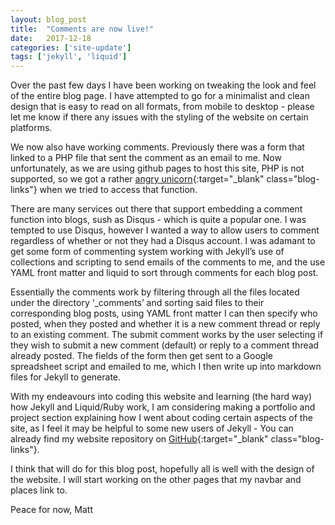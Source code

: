 ```yaml
---
layout: blog_post
title:  "Comments are now live!"
date:   2017-12-18
categories: ['site-update']
tags: ['jekyll', 'liquid']
---
```


Over the past few days I have been working on tweaking the look and feel of the entire blog page. I have attempted to go for a minimalist and clean design that is easy to read on all formats, from mobile to desktop - please let me know if there any issues with the styling of the website on certain platforms.

We now also have working comments. Previously there was a form that linked to a PHP file that sent the comment as an email to me. Now unfortunately, as we are using github pages to host this site, PHP is not supported, so we got a rather [angry unicorn](https://encrypted-tbn0.gstatic.com/images?q=tbn:ANd9GcS08mouMO9hRq5nJ2VlS7X6kM6IH2RExh6pbXPCsWqwJP-n2USgLw){:target="_blank" class="blog-links"} when we tried to access that function.

There are many services out there that support embedding a comment function into blogs, sush as Disqus - which is quite a popular one. I was tempted to use Disqus, however I wanted a way to allow users to comment regardless of whether or not they had a Disqus account. I was adamant to get some form of commenting system working with Jekyll’s use of collections and scripting to send emails of the comments to me, and the use YAML front matter and liquid to sort through comments for each blog post.

Essentially the comments work by filtering through all the files located under the directory ‘_comments’ and sorting said files to their corresponding blog posts, using YAML front matter I can then specify who posted, when they posted and whether it is a new comment thread or reply to an existing comment. The submit comment works by the user selecting if they wish to submit a new comment (default) or reply to a comment thread already posted. The fields of the form then get sent to a Google spreadsheet script and emailed to me, which I then write up into markdown files for Jekyll to generate.

With my endeavours into coding this website and learning (the hard way) how Jekyll and Liquid/Ruby work, I am considering making a portfolio and project section explaining how I went about coding certain aspects of the site, as I feel it may be helpful to some new users of Jekyll - You can already find my website repository on [GitHub](https://github.com/Chuffs/MicroMattWebsite){:target="_blank" class="blog-links"}.

I think that will do for this blog post, hopefully all is well with the design of the website. I will start working on the other pages that my navbar and places link to.

Peace for now,
Matt
